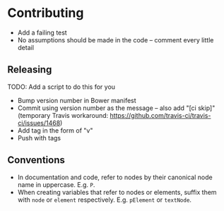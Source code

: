 # Contributing

* Add a failing test
* No assumptions should be made in the code – comment every little detail

## Releasing
TODO: Add a script to do this for you

* Bump version number in Bower manifest
* Commit using version number as the message – also add "[ci skip]" (temporary
  Travis workaround: https://github.com/travis-ci/travis-ci/issues/1468)
* Add tag in the form of "v<version number>"
* Push with tags

## Conventions
* In documentation and code, refer to nodes by their canonical node name in
  uppercase. E.g. `P`.
* When creating variables that refer to nodes or elements, suffix them with
  `node` or `element` respectively. E.g. `pElement` or `textNode`.
